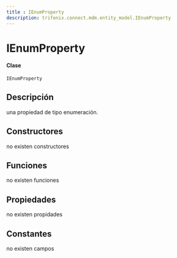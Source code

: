```yaml
---
title : IEnumProperty
description: trifenix.connect.mdm.entity_model.IEnumProperty
---
```


# IEnumProperty

<CodeBlock slots = 'heading, code' repeat = '1' languages = 'C#' />

#### Clase
```
IEnumProperty
```

## Descripción
una propiedad de tipo enumeración.
## Constructores

no existen constructores


## Funciones

no existen funciones

## Propiedades

no existen propidades

## Constantes
no existen campos

